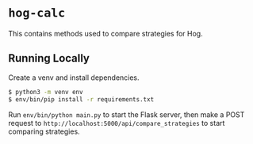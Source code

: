 # `hog-calc`

This contains methods used to compare strategies for Hog.

## Running Locally

Create a venv and install dependencies.

```bash
$ python3 -m venv env
$ env/bin/pip install -r requirements.txt
```

Run `env/bin/python main.py` to start the Flask server, then make a POST request
to `http://localhost:5000/api/compare_strategies` to start comparing strategies.

